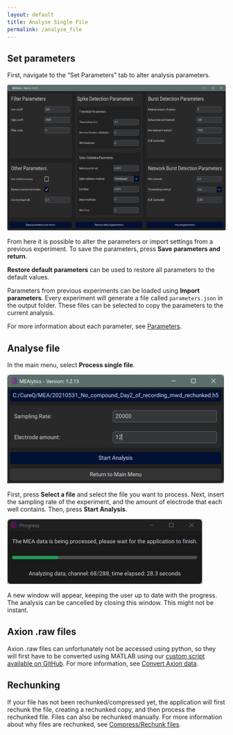 ```yaml
---
layout: default
title: Analyse Single File
permalink: /analyse_file
---
```

## Set parameters
First, navigate to the “Set Parameters” tab to alter analysis parameters.

<img src="./assets/images/parameters_overview.png" width="600" height="335"><br>

From here it is possible to alter the parameters or import settings from a previous experiment. To save the parameters, press **Save parameters and return**.

**Restore default parameters** can be used to restore all parameters to the default values.

Parameters from previous experiments can be loaded using **Import parameters**. Every experiment will generate a file called ```parameters.json``` in the output folder. These files can be selected to copy the parameters to the current analysis.

For more information about each parameter, see [Parameters](parameters.html).


## Analyse file
In the main menu, select **Process single file**. 

<img src="./assets/images/file_selection.png" width="500" height="250"><br>

First, press **Select a file** and select the file you want to process. Next, insert the sampling rate of the experiment, and the amount of electrode that each well contains. Then, press **Start Analysis**.

<img src="./assets/images/progressbar.png" width="450" height="150"><br>
 
A new window will appear, keeping the user up to date with the progress. The analysis can be cancelled by closing this window. This might not be instant.

## Axion .raw files
Axion .raw files can unfortunately not be accessed using python, so they will first have to be converted using MATLAB using our [custom script available on GitHub](https://github.com/CureQ/CureQ/blob/main/raw_to_hdf5.m). For more information, see [Convert Axion data](axion.html).

## Rechunking
If your file has not been rechunked/compressed yet, the application will first rechunk the file, creating a rechunked copy, and then process the rechunked file. Files can also be rechunked manually. For more information about why files are rechunked, see [Compress/Rechunk files](compress_rechunk.html).
